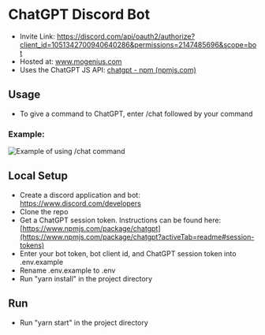 # ChatGPT Discord Bot

- Invite Link: https://discord.com/api/oauth2/authorize?client_id=1051342700940640286&permissions=2147485696&scope=bot
- Hosted at: www.mogenius.com
- Uses the ChatGPT JS API: [chatgpt - npm (npmjs.com)](https://www.npmjs.com/package/chatgpt) 
## Usage
- To give a command to ChatGPT, enter /chat followed by your command
### Example: 
![Example of using /chat command](https://i.gyazo.com/1cde13549fa81520a351f62176b106b0.png)

## Local Setup

- Create a discord application and bot: https://www.discord.com/developers
- Clone the repo
- Get a ChatGPT session token. Instructions can be found here: [https://www.npmjs.com/package/chatgpt](https://www.npmjs.com/package/chatgpt?activeTab=readme#session-tokens)
- Enter your bot token, bot client id, and ChatGPT session token into .env.example
- Rename .env.example to .env
- Run "yarn install" in the project directory

## Run

- Run "yarn start" in the project directory
